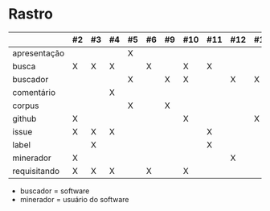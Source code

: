 # Rastro

|              | #2 | #3 | #4 | #5 | #6 | #9 | #10 | #11 | #12 | #13 | #14 |
|--------------|----|----|----|----|----|----|-----|-----|-----|-----|-----|
| apresentação |    |    |    | X  |    |    |     |     |     |     | X   |
| busca        | X  | X  | X  |    | X  |    | X   | X   |     |     | X   |
| buscador     |    |    |    | X  |    | X  | X   |     | X   | X   | X   |
| comentário   |    |    | X  |    |    |    |     |     |     |     |     |
| corpus       |    |    |    | X  |    | X  |     |     |     |     | X   |
| github       | X  |    |    |    |    |    | X   |     |     | X   |     |
| issue        | X  | X  | X  |    |    |    |     | X   |     |     |     |
| label        |    | X  |    |    |    |    |     | X   |     |     |     |
| minerador    | X  |    |    |    |    |    |     |     | X   |     | X   |
| requisitando | X  | X  | X  |    | X  |    | X   |     |     |     | X   |

* buscador = software
* minerador = usuário do software
